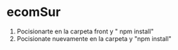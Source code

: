 # ecomSur

1. Pocisionarte en la carpeta front y " npm install" 
2. Pocisionate nuevamente en la carpeta y "npm install"
